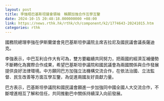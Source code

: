```yaml
---
layout: post
title: 李強晤巴基斯坦議會領袖　稱願加強合作互學互鑒
date: 2024-10-15 20:48:18.000000000 +08:00
link: https://news.rthk.hk/rthk/ch/component/k2/1774643-20241015.htm
categories: rthk
---
```


國務院總理李強在伊斯蘭堡會見巴基斯坦參議院主席吉拉尼及國民議會議長薩迪克。

李強表示，中巴互利合作大有可為，雙方要繼續共同努力，把兩國的經濟互補優勢不斷轉化為實際合作成果，希望巴基斯坦參議院和國民議會為兩國關係與合作發展提供良好法律環境。中方願同巴方加強立法機構交流合作，在依法治國、立法監督、民生改善等方面互學互鑒，為促進兩國友好貢獻力量。

巴方表示，巴基斯坦參議院和國民議會願進一步加強同中國全國人大交流合作，不斷增進相互了解和信任，共同推動巴中關係持續深入向前發展。
